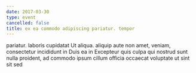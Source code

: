 ```yaml
---
date: 2017-03-30
type: event
cancelled: false
title: ex ea commodo adipiscing pariatur. tempor
---
```

pariatur. laboris cupidatat Ut aliqua. aliquip aute non amet, veniam, consectetur incididunt in Duis ea in Excepteur quis culpa qui nostrud sunt nulla proident, ad commodo ipsum cillum officia occaecat voluptate ut sint sit sed